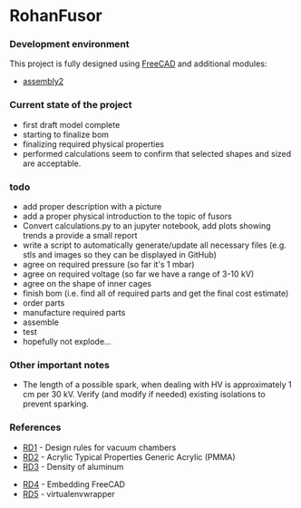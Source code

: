 # RohanFusor


### Development environment ###
This project is fully designed using [FreeCAD](https://www.freecadweb.org/) and additional modules:
* [assembly2](https://github.com/hamish2014/FreeCAD_assembly2)

### Current state of the project ###
* first draft model complete
* starting to finalize bom
* finalizing required physical properties
* performed calculations seem to confirm that selected shapes and sized are acceptable.


### todo ###
* add proper description with a picture
* add a proper physical introduction to the topic of fusors
* Convert calculations.py to an jupyter notebook, add plots showing trends a provide a small report
* write a script to automatically generate/update all necessary files (e.g. stls and images so they can be displayed in GitHub)
* agree on required pressure (so far it's 1 mbar)
* agree on required voltage (so far we have a range of 3-10 kV)
* agree on the shape of inner cages
* finish bom (i.e. find all of required parts and get the final cost estimate)
* order parts
* manufacture required parts
* assemble
* test
* hopefully not explode...


### Other important notes ###
* The length of a possible spark, when dealing with HV is approximately  1 cm
per 30 kV. Verify (and modify if needed) existing isolations to prevent sparking.


### References ###
* [RD1] - Design rules for vacuum chambers
* [RD2] - Acrylic Typical Properties Generic Acrylic (PMMA)
* [RD3] - Density of aluminum
- [RD4] - Embedding FreeCAD
- [RD5] - virtualenvwrapper


[RD1]: http://edge.rit.edu/edge/P14651/public/Miscellaneous/Design%20rules%20for%20vacuum%20chambers.pdf
[RD2]: https://plastics.ulprospector.com/generics/3/c/t/acrylic-properties-processing
[RD3]: http://www.amesweb.info/Materials/Density_of_Aluminum.aspx
[RD4]: https://www.freecadweb.org/wiki/Embedding_FreeCAD
[RD5]: http://virtualenvwrapper.readthedocs.io/en/latest/index.html
